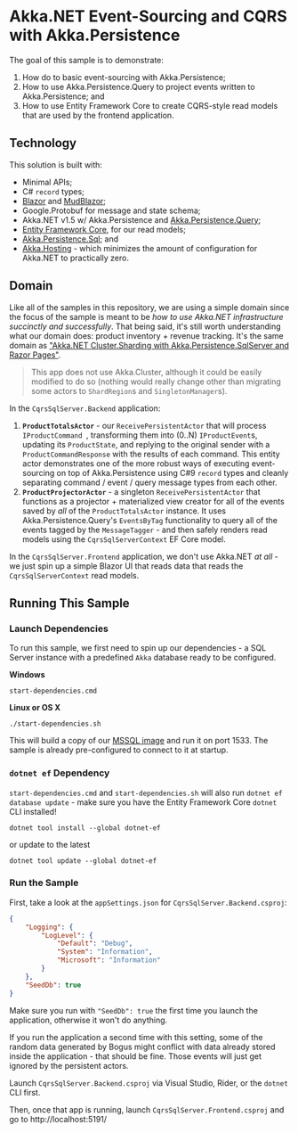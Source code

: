 # Akka.NET Event-Sourcing and CQRS with Akka.Persistence

The goal of this sample is to demonstrate:

1. How do to basic event-sourcing with Akka.Persistence;
2. How to use Akka.Persistence.Query to project events written to Akka.Persistence; and
3. How to use Entity Framework Core to create CQRS-style read models that are used by the frontend application.

## Technology

This solution is built with:

- Minimal APIs;
- C# `record` types;
- [Blazor](https://dotnet.microsoft.com/en-us/apps/aspnet/web-apps/blazor) and [MudBlazor](https://www.mudblazor.com/);
- Google.Protobuf for message and state schema;
- Akka.NET v1.5 w/ Akka.Persistence and [Akka.Persistence.Query](https://getakka.net/articles/persistence/persistence-query.html);
- [Entity Framework Core](https://learn.microsoft.com/en-us/ef/core/), for our read models;
- [Akka.Persistence.Sql](https://github.com/akkadotnet/Akka.Persistence.Sql); and
- [Akka.Hosting](https://github.com/akkadotnet/Akka.Hosting) - which minimizes the amount of configuration for Akka.NET to practically zero.

## Domain

Like all of the samples in this repository, we are using a simple domain since the focus of the sample is meant to be _how to use Akka.NET infrastructure succinctly and successfully_. That being said, it's still worth understanding what our domain does: product inventory + revenue tracking. It's the same domain as ["Akka.NET Cluster.Sharding with Akka.Persistence.SqlServer and Razor Pages"](../../clustering/sharding-sqlserver).

> This app does not use Akka.Cluster, although it could be easily modified to do so (nothing would really change other than migrating some actors to `ShardRegion`s and `SingletonManager`s).

In the `CqrsSqlServer.Backend` application:

1. **`ProductTotalsActor`** - our `ReceivePersistentActor` that will process `IProductCommand `, transforming them into (0..N) `IProductEvent`s, updating its `ProductState`, and replying to the original sender with a `ProductCommandResponse` with the results of each command. This entity actor demonstrates one of the more robust ways of executing event-sourcing on top of Akka.Persistence using C#9 `record` types and cleanly separating command / event / query message types from each other.
2. **`ProductProjectorActor`** - a singleton `ReceivePersistentActor` that functions as a projector + materialized view creator for all of the events saved by _all_ of the `ProductTotalsActor` instance. It uses Akka.Persistence.Query's `EventsByTag` functionality to query all of the events tagged by the `MessageTagger` - and then safely renders read models using the `CqrsSqlServerContext` EF Core model.

In the `CqrsSqlServer.Frontend` application, we don't use Akka.NET _at all_ - we just spin up a simple Blazor UI that reads data that reads the `CqrsSqlServerContext` read models.

## Running This Sample

### Launch Dependencies

To run this sample, we first need to spin up our dependencies - a SQL Server instance with a predefined `Akka` database ready to be configured.

**Windows**

```shell
start-dependencies.cmd
```

**Linux or OS X**

```shell
./start-dependencies.sh
```

This will build a copy of our [MSSQL image](https://github.com/petabridge/akkadotnet-code-samples/tree/master/infrastructure/mssql) and run it on port 1533. The sample is already pre-configured to connect to it at startup.

### `dotnet ef` Dependency

`start-dependencies.cmd` and `start-dependencies.sh` will also run `dotnet ef database update` - make sure you have the Entity Framework Core `dotnet` CLI installed!

```shell
dotnet tool install --global dotnet-ef
```

or update to the latest

```shell
dotnet tool update --global dotnet-ef
```
### Run the Sample

First, take a look at the `appSettings.json` for `CqrsSqlServer.Backend.csproj`:

```json
{
    "Logging": {
        "LogLevel": {
            "Default": "Debug",
            "System": "Information",
            "Microsoft": "Information"
        }
    },
    "SeedDb": true
}
```

Make sure you run with `"SeedDb": true` the first time you launch the application, otherwise it won't do anything.

If you run the application a second time with this setting, some of the random data generated by Bogus might conflict with data already stored inside the application - that should be fine. Those events will just get ignored by the persistent actors.

Launch `CqrsSqlServer.Backend.csproj` via Visual Studio, Rider, or the `dotnet` CLI first.

Then, once that app is running, launch `CqrsSqlServer.Frontend.csproj` and go to http://localhost:5191/
